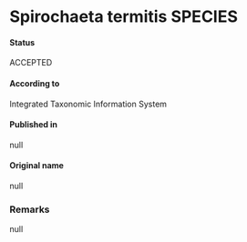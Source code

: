 Spirochaeta termitis SPECIES
=======

#### Status
ACCEPTED

#### According to
Integrated Taxonomic Information System

#### Published in
null

#### Original name
null

### Remarks
null